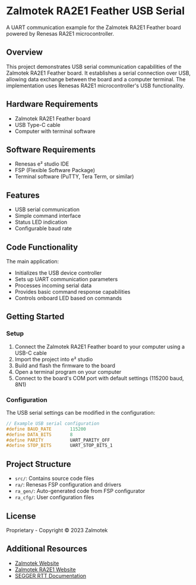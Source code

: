 # Zalmotek RA2E1 Feather USB Serial

A UART communication example for the Zalmotek RA2E1 Feather board powered by Renesas RA2E1 microcontroller.

## Overview

This project demonstrates USB serial communication capabilities of the Zalmotek RA2E1 Feather board. It establishes a serial connection over USB, allowing data exchange between the board and a computer terminal. The implementation uses Renesas RA2E1 microcontroller's USB functionality.

## Hardware Requirements

- Zalmotek RA2E1 Feather board
- USB Type-C cable
- Computer with terminal software

## Software Requirements

- Renesas e² studio IDE
- FSP (Flexible Software Package)
- Terminal software (PuTTY, Tera Term, or similar)

## Features

- USB serial communication
- Simple command interface
- Status LED indication
- Configurable baud rate

## Code Functionality

The main application:
- Initializes the USB device controller
- Sets up UART communication parameters
- Processes incoming serial data
- Provides basic command response capabilities
- Controls onboard LED based on commands

## Getting Started

### Setup

1. Connect the Zalmotek RA2E1 Feather board to your computer using a USB-C cable
2. Import the project into e² studio
3. Build and flash the firmware to the board
4. Open a terminal program on your computer
5. Connect to the board's COM port with default settings (115200 baud, 8N1)

### Configuration

The USB serial settings can be modified in the configuration:

```c
// Example USB serial configuration
#define BAUD_RATE       115200
#define DATA_BITS       8
#define PARITY          UART_PARITY_OFF
#define STOP_BITS       UART_STOP_BITS_1
```

## Project Structure

- `src/`: Contains source code files
- `ra/`: Renesas FSP configuration and drivers
- `ra_gen/`: Auto-generated code from FSP configurator
- `ra_cfg/`: User configuration files

## License

Proprietary - Copyright © 2023 Zalmotek

## Additional Resources

- [Zalmotek Website](https://zalmotek.com)
- [Zalmotek RA2E1 Website](https://zalmotek.com/products/RA2E1-Feather-SoM/)
- [SEGGER RTT Documentation](https://www.segger.com/products/debug-probes/j-link/technology/about-real-time-transfer/) 